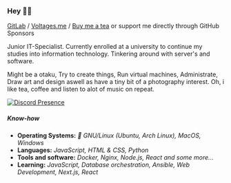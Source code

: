 ### Hey 👋🏻

[GitLab](https://gitlab.com/v4ltages) / [Voltages.me](https://voltages.me) / [Buy me a tea](https://ko-fi.com/voltages) or support me directly through GitHub Sponsors

Junior IT-Specialist. Currently enrolled at a university to continue my studies into information technology. Tinkering around with server's and software.

Might be a otaku, Try to create things, Run virtual machines, Administrate, Draw art and design aswell as have a tiny bit of a photography interest. Oh, i like tea, coffee and listen to alot of music on repeat.

[![Discord Presence](https://lanyard-profile-readme.vercel.app/api/218972931701735424?hideDiscrim=true&)](https://discord.com/users/218972931701735424)

##### Know-how
- **Operating Systems:** *🐧 GNU/Linux (Ubuntu, Arch Linux), MacOS, Windows*
- **Languages:** *JavaScript, HTML & CSS, Python*
- **Tools and software:** *Docker, Nginx, Node.js, React and some more...*
- **Learning:** *JavaScript, Database orchestration, Ansible, Web Development, Next.js, React*

<!--
**v4ltages/v4ltages** is a ✨ _special_ ✨ repository because its `README.md` (this file) appears on your GitHub profile.

Here are some ideas to get you started:

- 🔭 I’m currently working on ...
- 🌱 I’m currently learning ...
- 👯 I’m looking to collaborate on ...
- 🤔 I’m looking for help with ...
- 💬 Ask me about ...
- 📫 How to reach me: ...
- 😄 Pronouns: ...
- ⚡ Fun fact: ...
-->
